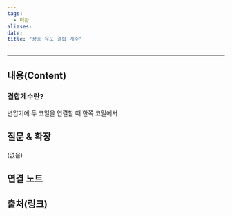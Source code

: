 ```yaml
---
tags:
  - 미완
aliases: 
date:
title: "상호 유도 결합 계수"
---
```


---

## 내용(Content)


### 결합계수란?

변압기에 두 코일을 연결할 때 한쪽 코일에서 

## 질문 & 확장

(없음)

## 연결 노트

## 출처(링크)





